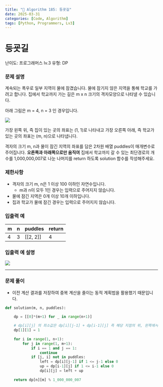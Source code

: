 ```yaml
---
title: "🧠 Algorithm 185: 등굣길"
date: 2025-03-31
categories: [Code, Algorithm]
tags: [Python, Programmers, Lv3]
---
```


# 등굣길

난이도: 프로그래머스 lv.3
유형: DP

### **문제 설명**

계속되는 폭우로 일부 지역이 물에 잠겼습니다. 물에 잠기지 않은 지역을 통해 학교를 가려고 합니다. 집에서 학교까지 가는 길은 m x n 크기의 격자모양으로 나타낼 수 있습니다.

아래 그림은 m = 4, n = 3 인 경우입니다.

![](https://grepp-programmers.s3.amazonaws.com/files/ybm/056f54e618/f167a3bc-e140-4fa8-a8f8-326a99e0f567.png)

가장 왼쪽 위, 즉 집이 있는 곳의 좌표는 (1, 1)로 나타내고 가장 오른쪽 아래, 즉 학교가 있는 곳의 좌표는 (m, n)으로 나타냅니다.

격자의 크기 m, n과 물이 잠긴 지역의 좌표를 담은 2차원 배열 puddles이 매개변수로 주어집니다. **오른쪽과 아래쪽으로만 움직여** 집에서 학교까지 갈 수 있는 최단경로의 개수를 1,000,000,007로 나눈 나머지를 return 하도록 solution 함수를 작성해주세요.

### 제한사항

- 격자의 크기 m, n은 1 이상 100 이하인 자연수입니다.
    - m과 n이 모두 1인 경우는 입력으로 주어지지 않습니다.
- 물에 잠긴 지역은 0개 이상 10개 이하입니다.
- 집과 학교가 물에 잠긴 경우는 입력으로 주어지지 않습니다.

### 입출력 예

| m | n | puddles | return |
| --- | --- | --- | --- |
| 4 | 3 | [[2, 2]] | 4 |

### 입출력 예 설명

![](https://grepp-programmers.s3.amazonaws.com/files/ybm/32c67958d5/729216f3-f305-4ad1-b3b0-04c2ba0b379a.png)

---

### 문제 풀이

- 이전 계산 결과를 저장하여 중복 계산을 줄이는 동적 계획법을 활용했기 때문입니다.

```python
def solution(m, n, puddles):
    
    dp = [[0]*(m+1) for _ in range(n+1)]

    # dp[i][j] 의 최소값은 dp[i][j-1] + dp[i-1][j] 즉 해당 지점의 위, 왼쪽에서 오는 최단 경로의 수를 더하면 됨
    dp[1][1] = 1
    
    for i in range(1, n+1):
        for j in range(1, m+1):
            if i == 1 and j == 1:
                continue
            if [j, i] not in puddles:
                left = dp[i][j-1] if 1 <= j-1 else 0
                up = dp[i-1][j] if 1 <= i-1 else 0
                dp[i][j] = left + up   
    
    return dp[n][m] % 1_000_000_007
```